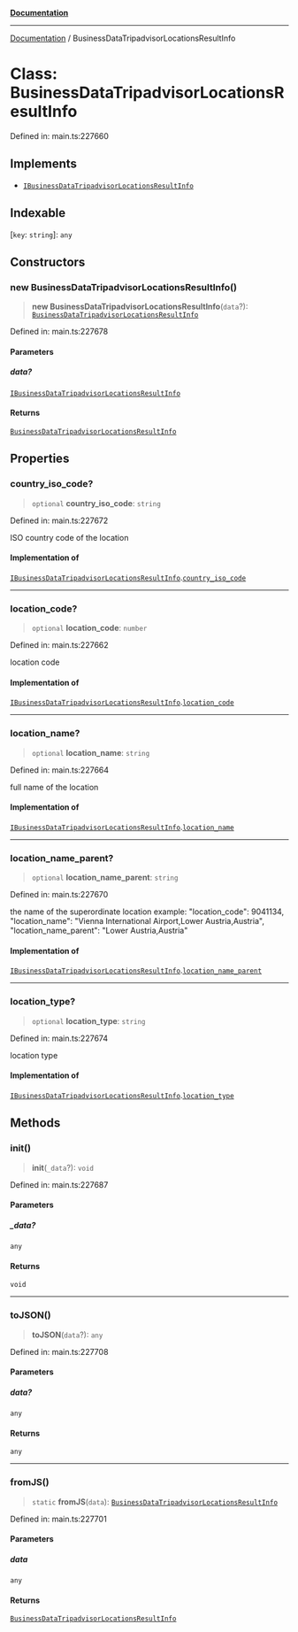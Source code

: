 [**Documentation**](../README.md)

***

[Documentation](../README.md) / BusinessDataTripadvisorLocationsResultInfo

# Class: BusinessDataTripadvisorLocationsResultInfo

Defined in: main.ts:227660

## Implements

- [`IBusinessDataTripadvisorLocationsResultInfo`](../interfaces/IBusinessDataTripadvisorLocationsResultInfo.md)

## Indexable

\[`key`: `string`\]: `any`

## Constructors

### new BusinessDataTripadvisorLocationsResultInfo()

> **new BusinessDataTripadvisorLocationsResultInfo**(`data`?): [`BusinessDataTripadvisorLocationsResultInfo`](BusinessDataTripadvisorLocationsResultInfo.md)

Defined in: main.ts:227678

#### Parameters

##### data?

[`IBusinessDataTripadvisorLocationsResultInfo`](../interfaces/IBusinessDataTripadvisorLocationsResultInfo.md)

#### Returns

[`BusinessDataTripadvisorLocationsResultInfo`](BusinessDataTripadvisorLocationsResultInfo.md)

## Properties

### country\_iso\_code?

> `optional` **country\_iso\_code**: `string`

Defined in: main.ts:227672

ISO country code of the location

#### Implementation of

[`IBusinessDataTripadvisorLocationsResultInfo`](../interfaces/IBusinessDataTripadvisorLocationsResultInfo.md).[`country_iso_code`](../interfaces/IBusinessDataTripadvisorLocationsResultInfo.md#country_iso_code)

***

### location\_code?

> `optional` **location\_code**: `number`

Defined in: main.ts:227662

location code

#### Implementation of

[`IBusinessDataTripadvisorLocationsResultInfo`](../interfaces/IBusinessDataTripadvisorLocationsResultInfo.md).[`location_code`](../interfaces/IBusinessDataTripadvisorLocationsResultInfo.md#location_code)

***

### location\_name?

> `optional` **location\_name**: `string`

Defined in: main.ts:227664

full name of the location

#### Implementation of

[`IBusinessDataTripadvisorLocationsResultInfo`](../interfaces/IBusinessDataTripadvisorLocationsResultInfo.md).[`location_name`](../interfaces/IBusinessDataTripadvisorLocationsResultInfo.md#location_name)

***

### location\_name\_parent?

> `optional` **location\_name\_parent**: `string`

Defined in: main.ts:227670

the name of the superordinate location
example:
"location_code": 9041134,
"location_name": "Vienna International Airport,Lower Austria,Austria",
"location_name_parent": "Lower Austria,Austria"

#### Implementation of

[`IBusinessDataTripadvisorLocationsResultInfo`](../interfaces/IBusinessDataTripadvisorLocationsResultInfo.md).[`location_name_parent`](../interfaces/IBusinessDataTripadvisorLocationsResultInfo.md#location_name_parent)

***

### location\_type?

> `optional` **location\_type**: `string`

Defined in: main.ts:227674

location type

#### Implementation of

[`IBusinessDataTripadvisorLocationsResultInfo`](../interfaces/IBusinessDataTripadvisorLocationsResultInfo.md).[`location_type`](../interfaces/IBusinessDataTripadvisorLocationsResultInfo.md#location_type)

## Methods

### init()

> **init**(`_data`?): `void`

Defined in: main.ts:227687

#### Parameters

##### \_data?

`any`

#### Returns

`void`

***

### toJSON()

> **toJSON**(`data`?): `any`

Defined in: main.ts:227708

#### Parameters

##### data?

`any`

#### Returns

`any`

***

### fromJS()

> `static` **fromJS**(`data`): [`BusinessDataTripadvisorLocationsResultInfo`](BusinessDataTripadvisorLocationsResultInfo.md)

Defined in: main.ts:227701

#### Parameters

##### data

`any`

#### Returns

[`BusinessDataTripadvisorLocationsResultInfo`](BusinessDataTripadvisorLocationsResultInfo.md)
